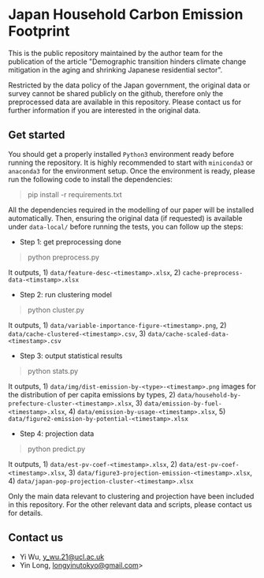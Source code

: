 # Japan Household Carbon Emission Footprint

This is the public repository maintained by the author team for the publication of the article "Demographic transition hinders climate change mitigation in the aging and shrinking Japanese residential sector". 

Restricted by the data policy of the Japan government, the original data or survey cannot be shared publicly on the github, therefore only the preprocessed data are available in this repository. Please contact us for further information if you are interested in the original data. 

## Get started
You should get a properly installed `Python3` environment ready before running the repository. It is highly recommended to start with `miniconda3` or `anaconda3` for the environment setup. Once the environment is ready, please run the following code to install the dependencies:

> pip install -r requirements.txt

All the dependencies required in the modelling of our paper will be installed automatically. Then, ensuring the original data (if requested) is available under `data-local/` before running the tests, you can follow up the steps: 

- Step 1: get preprocessing done
> python preprocess.py

It outputs, 1) `data/feature-desc-<timestamp>.xlsx`, 2) `cache-preprocess-data-<timstamp>.xlsx`

- Step 2: run clustering model
> python cluster.py

It outputs, 1) `data/variable-importance-figure-<timestamp>.png`, 2) `data/cache-clustered-<timestamp>.csv`, 3) `data/cache-scaled-data-<timestamp>.csv`

- Step 3: output statistical results
> python stats.py

It outputs, 1) `data/img/dist-emission-by-<type>-<timestamp>.png` images for the distribution of per capita emissions by types, 2) `data/household-by-prefecture-cluster-<timestamp>.xlsx`, 3) `data/emission-by-fuel-<timestamp>.xlsx`, 4) `data/emission-by-usage-<timestamp>.xlsx`, 5) `data/figure2-emission-by-potential-<timestamp>.xlsx`

- Step 4: projection data
> python predict.py

It outputs, 1) `data/est-pv-coef-<timestamp>.xlsx`, 2) `data/est-pv-coef-<timestamp>.xlsx`, 3) `data/figure3-projection-emission-<timestamp>.xlsx`, 4) `data/japan-pop-projection-cluster-<timestamp>.xlsx`

Only the main data relevant to clustering and projection have been included in this repository. For the other relevant data and scripts, please contact us for details. 

## Contact us
- Yi Wu, y_wu.21@ucl.ac.uk
- Yin Long, longyinutokyo@gmail.com>